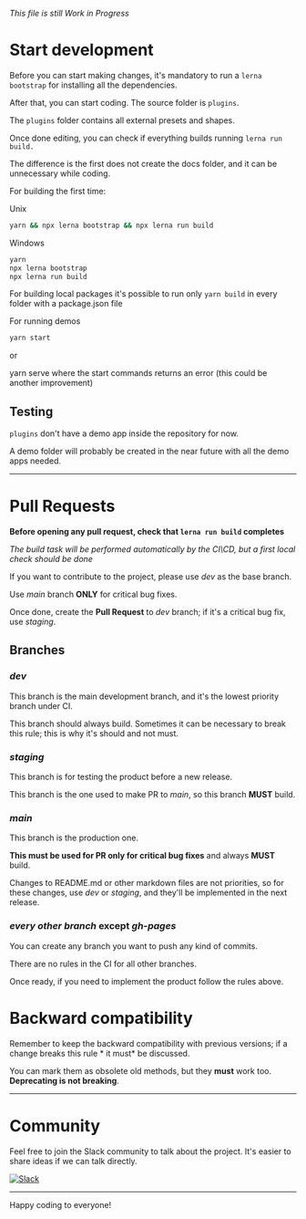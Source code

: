 *This file is still Work in Progress*

# Start development

Before you can start making changes, it's mandatory to run a `lerna bootstrap` for installing all the dependencies.

After that, you can start coding. The source folder is `plugins`.

The `plugins` folder contains all external presets and shapes.

Once done editing, you can check if everything builds running `lerna run build.`

The difference is the first does not create the docs folder, and it can be unnecessary while coding.

For building the first time:

Unix

```bash
yarn && npx lerna bootstrap && npx lerna run build
```

Windows

```bash
yarn
npx lerna bootstrap
npx lerna run build
```

For building local packages it's possible to run only `yarn build` in every folder with a package.json file

For running demos

```bash
yarn start
```

or

yarn serve
where the start commands returns an error (this could be another improvement)

## Testing

`plugins` don't have a demo app inside the repository for now.

A demo folder will probably be created in the near future with all the demo apps needed.

---

# Pull Requests

**Before opening any pull request, check that `lerna run build` completes**

*The build task will be performed automatically by the CI\CD, but a first local check should be done*

If you want to contribute to the project, please use *dev* as the base branch.

Use *main* branch **ONLY** for critical bug fixes.

Once done, create the **Pull Request** to *dev* branch; if it's a critical bug fix, use *staging*.

## Branches
### *dev*
This branch is the main development branch, and it's the lowest priority branch under CI.

This branch should always build. Sometimes it can be necessary to break this rule; this is why it's should and not must.
 
### *staging*
This branch is for testing the product before a new release.

This branch is the one used to make PR to *main*, so this branch **MUST** build.

### *main*
This branch is the production one.

**This must be used for PR only for critical bug fixes** and always **MUST** build.

Changes to README.md or other markdown files are not priorities, so for these changes, use *dev* or *staging*, and they'll be implemented in the next release.

### *every other branch* except *gh-pages*
You can create any branch you want to push any kind of commits.

There are no rules in the CI for all other branches.

Once ready, if you need to implement the product follow the rules above.

# Backward compatibility

Remember to keep the backward compatibility with previous versions; if a change breaks this rule * it must* be discussed.

You can mark them as obsolete old methods, but they **must** work too. **Deprecating is not breaking**.

---

# Community

Feel free to join the Slack community to talk about the project. It's easier to share ideas if we can talk directly.

[![Slack](https://cdn.brandfolder.io/5H442O3W/as/pl546j-7le8zk-5guop3/Slack_RGB.auto?width=94&height=38)](https://join.slack.com/t/tsparticles/shared_invite/enQtOTcxNTQxNjQ4NzkxLWE2MTZhZWExMWRmOWI5MTMxNjczOGE1Yjk0MjViYjdkYTUzODM3OTc5MGQ5MjFlODc4MzE0N2Q1OWQxZDc1YzI)

---

Happy coding to everyone!
